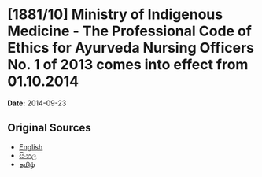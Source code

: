 # [1881/10] Ministry of Indigenous Medicine - The Professional Code of Ethics for Ayurveda Nursing Officers No. 1 of 2013 comes into effect from 01.10.2014

**Date:** 2014-09-23

## Original Sources

- [English](https://documents.gov.lk/view/extra-gazettes/2014/9/1881-10_E.pdf)
- [සිංහල](https://documents.gov.lk/view/extra-gazettes/2014/9/1881-10_S.pdf)
- [தமிழ்](https://documents.gov.lk/view/extra-gazettes/2014/9/1881-10_T.pdf)
